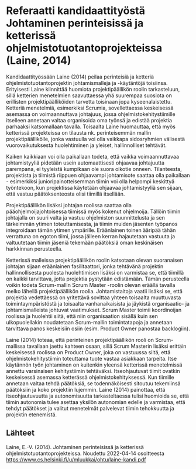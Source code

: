 # Referaatti kandidaattityöstä Johtaminen perinteisissä ja ketterissä ohjelmistotuotantoprojekteissa (Laine, 2014)

Kandidaattityössään Laine (2014) peilaa perinteisiä ja ketteriä ohjelmistotuotantoprojektin johtamismalleja ja -käytäntöjä toisiinsa. Erityisesti Laine kiinnittää huomiota projektipäällikön roolin tarkasteluun, sillä ketterien menetelmien saavuttaessa yhä suurempaa suosiota on erillisten projektipäälliköiden tarvetta toisinaan jopa kyseenalaistettu. Ketteriä menetelmiä, esimerkiksi Scrumia, sovellettaessa keskeisessä asemassa on voimaannuttava johtajuus, jossa ohjelmistokehitystiimille itselleen annetaan valtaa organisoida oma työnsä ja edistää projektia parhaaksi katsomallaan tavalla. Toisaalta Laine huomauttaa, että myös ketterissä projekteissa on tilausta nk. perinteisemmän mallin projektipäällikölle, jonka vastuulla voi olla vaikkapa sidosryhmien välisestä vuorovaikutuksesta huolehtiminen ja yleiset, hallinnolliset tehtävät.

Kaiken kaikkiaan voi olla paikallaan todeta, että vaikka voimaannuttavaa johtamistyyliä pidetään usein automaattisesti ohjaavaa johtajuutta parempana, ei tyyleistä kumpikaan ole suora oikotie onneen. Tilanteesta, projektista ja tiimistä riippuen ohjaavampi johtamisote saattaa olla paikallaan - esimerkiksi junioripainotteisemman tiimin voi olla helpompi keskittyä työntekoon, kun projektissa käytetään ohjaavaa johtamistyyliä sen sijaan, että vastuu päätöksenteosta olisi tiimillä itsellään.

Projektipäällikön lisäksi johtajan roolissa saattaa olla pääohjelmoijajohtoisessa tiimissä myös kokenut ohjelmoija. Tällöin tiimin johtajalla on suuri valta ja vastuu ohjelmiston suunnittelusta ja sen tärkeimmän ytimen toteuttamisesta, ja tiimin muiden jäsenten työpanos integroidaan tämän ytimen ympärille. Eräänlainen toinen ääripää tähän verrattuna on egoton tiimi, jossa jälleen kerran hajautetaan vastuuta ja valtuutetaan tiimin jäseniä tekemään päätöksiä oman keskinäisen harkkinnan perusteella.

Ketterissä malleissa projektipäällikön roolin katsotaan olevan suoranaisen johtajan sijaan eräänlainen fasilitaattori, jonka tehtävänä projektin hallinnollisesta puolesta huolehtimisen lisäksi on varmistaa se, että tiimillä on kaikki tarvittava, jotta projektia pystytään edistämään. Tämän perusteella voikin todeta Scrum-mallin Scrum Master -roolin olevan eräällä tavalla melko lähellä projektipäällikön roolia. Johtamistaitoja vaatii lisäksi se, että projektia vedettäessä on yritettävä sovittaa yhteen toisaalta muuttuvasta toimintaympäristöstä ja toisaalta vanhanaikaisista ja jäykistä organisaatio- ja johtamismalleista johtuvat vaatimukset. Scrum Master toimii koordinoijan roolissa ja huolehtii siitä, että niin organisaation sisällä kuin sen ulkopuolellakin noudatetaan Scrum-mallin toimintatapoja ja annetaan tarvittava panos keskeisiin osiin (esim. Product Owner panostaa backlogiin).

Laine (2014) toteaa, että perinteinen projektipäällikön rooli on Scrum- mallissa tavallaan jaettu kahteen osaan, sillä Scrum Masterin lisäksi erittäin keskeisessä roolissa on Product Owner, joka on vastuussa siitä, että ohjelmistokehitystiimin toteuttama tuote vastaa asiakkaan tarpeita. Itse käytännön työn johtaminen on kuitenkin yleensä ketterissä menetelmissä annettu varsinaisen kehitystiimin tehtäväksi. Itseohjautuvat tiimit ovatkin keskeisessä asemassa ketterässä ohjelmistokehityksessä. Kun tiimille annetaan valtaa tehdä päätöksiä, se todennäköisesti sitoutuu tekemiinsä päätöksiin ja koko projektiin lujemmin. Laine (2014) painottaa, että itseohjautuvuutta ja autonomisuutta tarkasteltaessa tulisi huomioida se, että tiimin autonomia tulee asettaa yksilön autonomian edelle ja varmistaa, että tehdyt päätökset ja valitut menetelmät palvelevat tiimin tehokkuutta ja projektin etenemistä.


## Lähteet
Laine, E.-V. (2014). Johtaminen perinteisissä ja ketterissä ohjelmistotuotantoprojekteissa. Noudettu 2022-04-14 osoitteesta https://www.cs.helsinki.fi/u/mluukkai/ohtu/laine-kandi.pdf
